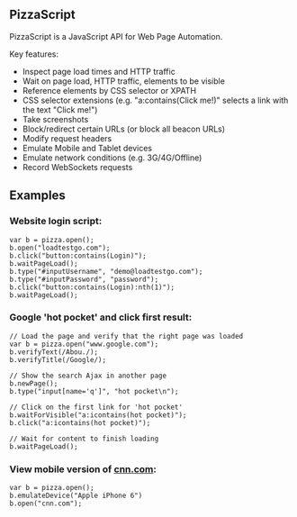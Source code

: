 ## PizzaScript

PizzaScript is a JavaScript API for Web Page Automation.

Key features:

  - Inspect page load times and HTTP traffic
  - Wait on page load, HTTP traffic, elements to be visible
  - Reference elements by CSS selector or XPATH
  - CSS selector extensions (e.g. "a:contains(Click me!)" selects a link with the text "Click me!")
  - Take screenshots
  - Block/redirect certain URLs (or block all beacon URLs)
  - Modify request headers
  - Emulate Mobile and Tablet devices
  - Emulate network conditions (e.g. 3G/4G/Offline)
  - Record WebSockets requests


## Examples

### Website login script:

    var b = pizza.open();
    b.open("loadtestgo.com");
    b.click("button:contains(Login)");
    b.waitPageLoad();
    b.type("#inputUsername", "demo@loadtestgo.com");
    b.type("#inputPassword", "password");
    b.click("button:contains(Login):nth(1)");
    b.waitPageLoad();

### Google 'hot pocket' and click first result:

    // Load the page and verify that the right page was loaded
    var b = pizza.open("www.google.com");
    b.verifyText(/Abou./);
    b.verifyTitle(/Google/);

    // Show the search Ajax in another page
    b.newPage();
    b.type("input[name='q']", "hot pocket\n");

    // Click on the first link for 'hot pocket'
    b.waitForVisible("a:icontains(hot pocket)");
    b.click("a:icontains(hot pocket)");

    // Wait for content to finish loading
    b.waitPageLoad();

### View mobile version of [cnn.com](http://cnn.com/ "CNN News"):

    var b = pizza.open();
    b.emulateDevice("Apple iPhone 6")
    b.open("cnn.com");
